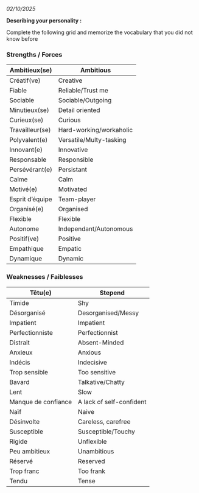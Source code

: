 *02/10/2025*

**Describing your personality :**

Complete the following grid and memorize the vocabulary that you did not know before

### Strengths / Forces

| Ambitieux(se)   | Ambitious               |
| --------------- | ----------------------- |
| Créatif(ve)     | Creative                |
| Fiable          | Reliable/Trust me       |
| Sociable        | Sociable/Outgoing       |
| Minutieux(se)   | Detail oriented         |
| Curieux(se)     | Curious                 |
| Travailleur(se) | Hard-working/workaholic |
| Polyvalent(e)   | Versatile/Multy-tasking |
| Innovant(e)     | Innovative              |
| Responsable     | Responsible             |
| Persévérant(e)  | Persistant              |
| Calme           | Calm                    |
| Motivé(e)       | Motivated               |
| Esprit d’équipe | Team-player             |
| Organisé(e)     | Organised               |
| Flexible        | Flexible                |
| Autonome        | Independant/Autonomous  |
| Positif(ve)     | Positive                |
| Empathique      | Empatic                 |
| Dynamique       | Dynamic                 |

### Weaknesses / Faiblesses

| Têtu(e)             | Stepend                  |
| ------------------- | ------------------------ |
| Timide              | Shy                      |
| Désorganisé         | Desorganised/Messy       |
| Impatient           | Impatient                |
| Perfectionniste     | Perfectionnist           |
| Distrait            | Absent-Minded            |
| Anxieux             | Anxious                  |
| Indécis             | Indecisive               |
| Trop sensible       | Too sensitive            |
| Bavard              | Talkative/Chatty         |
| Lent                | Slow                     |
| Manque de confiance | A lack of self-confident |
| Naïf                | Naive                    |
| Désinvolte          | Careless, carefree       |
| Susceptible         | Susceptible/Touchy       |
| Rigide              | Unflexible               |
| Peu ambitieux       | Unambitious              |
| Réservé             | Reserved                 |
| Trop franc          | Too frank                |
| Tendu               | Tense                    |

